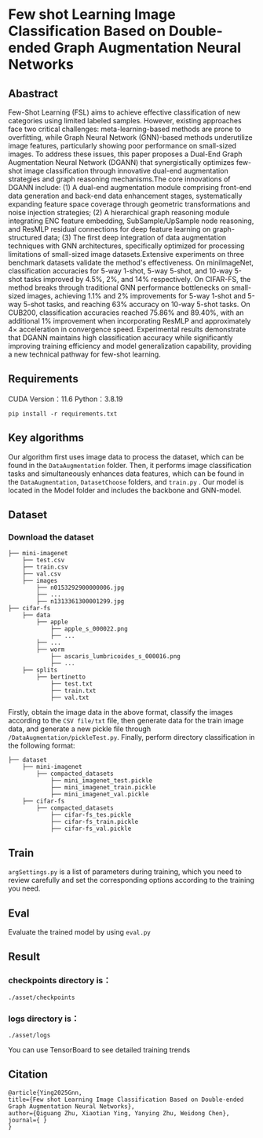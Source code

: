 # Few shot Learning Image Classification Based on Double-ended Graph Augmentation Neural Networks
## Abastract
Few-Shot Learning (FSL) aims to achieve effective classification of new categories using limited labeled samples. However, existing approaches face two critical challenges: meta-learning-based methods are prone to overfitting, while Graph Neural Network (GNN)-based methods underutilize image features, particularly showing poor performance on small-sized images. To address these issues, this paper proposes a Dual-End Graph Augmentation Neural Network (DGANN) that synergistically optimizes few-shot image classification through innovative dual-end augmentation strategies and graph reasoning mechanisms.The core innovations of DGANN include: (1) A dual-end augmentation module comprising front-end data generation and back-end data enhancement stages, systematically expanding feature space coverage through geometric transformations and noise injection strategies; (2) A hierarchical graph reasoning module integrating ENC feature embedding, SubSample/UpSample node reasoning, and ResMLP residual connections for deep feature learning on graph-structured data; (3) The first deep integration of data augmentation techniques with GNN architectures, specifically optimized for processing limitations of small-sized image datasets.Extensive experiments on three benchmark datasets validate the method's effectiveness. On miniImageNet, classification accuracies for 5-way 1-shot, 5-way 5-shot, and 10-way 5-shot tasks improved by 4.5%, 2%, and 14% respectively. On CIFAR-FS, the method breaks through traditional GNN performance bottlenecks on small-sized images, achieving 1.1% and 2% improvements for 5-way 1-shot and 5-way 5-shot tasks, and reaching 63% accuracy on 10-way 5-shot tasks. On CUB200, classification accuracies reached 75.86% and 89.40%, with an additional 1% improvement when incorporating ResMLP and approximately 4× acceleration in convergence speed. Experimental results demonstrate that DGANN maintains high classification accuracy while significantly improving training efficiency and model generalization capability, providing a new technical pathway for few-shot learning.

## Requirements
CUDA Version：11.6
Python：3.8.19
```
pip install -r requirements.txt
```


## Key algorithms
Our algorithm first uses image data to process the dataset, which can be found in the `DataAugmentation` folder. Then, it performs image classification tasks and simultaneously enhances data features, which can be found in the `DataAugmentation`, `DatasetChoose` folders, and `train.py` . Our model is located in the Model folder and includes the backbone and GNN-model.


## Dataset
### Download the dataset
```
├── mini-imagenet
    ├── test.csv
    ├── train.csv
    ├── val.csv
    ├── images
        ├── n0153292900000006.jpg
        ├── ...
        ├── n1313361300001299.jpg
├── cifar-fs
    ├── data
        ├── apple
            ├── apple_s_000022.png
            ├── ...
        ├── ...
        ├── worm
            ├── ascaris_lumbricoides_s_000016.png
            ├── ...
    ├── splits
        ├── bertinetto
            ├── test.txt
            ├── train.txt
            ├── val.txt
```
Firstly, obtain the image data in the above format, classify the images according to the `CSV file/txt` file, then generate data for the train image data, and generate a new pickle file through `/DataAugmentation/pickleTest.py`. Finally, perform directory classification in the following format:

```
├── dataset
    ├── mini-imagenet
        ├── compacted_datasets
            ├── mini_imagenet_test.pickle   
            ├── mini_imagenet_train.pickle  
            ├── mini_imagenet_val.pickle
    ├── cifar-fs
        ├── compacted_datasets
            ├── cifar-fs_tes.pickle
            ├── cifar-fs_train.pickle
            ├── cifar-fs_val.pickle
```
    
## Train
`argSettings.py`  is a list of parameters during training, which you need to review carefully and set the corresponding options according to the training you need.

## Eval
Evaluate the trained model by using `eval.py `

## Result
### checkpoints directory is：
`./asset/checkpoints`
### logs directory is：
`./asset/logs`

You can use TensorBoard to see detailed training trends

## Citation
```
@article{Ying2025Gnn,
title={Few shot Learning Image Classification Based on Double-ended Graph Augmentation Neural Networks},
author={Qiguang Zhu, Xiaotian Ying, Yanying Zhu, Weidong Chen},
journal={ }
}
```
